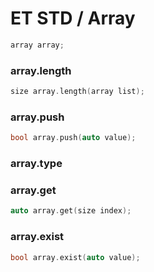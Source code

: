 # ET STD / Array

```c
array array;
```

### array.length

```c
size array.length(array list);
```

### array.push

```c
bool array.push(auto value);
```

### array.type

### array.get

```c
auto array.get(size index);
```

### array.exist

```c
bool array.exist(auto value);
```
